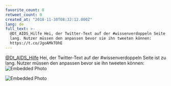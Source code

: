 ```yaml
---
favorite_count: 0
retweet_count: 0
created_at: "2018-11-30T08:32:12.000Z"
lang: de
full_text: >-
  @Dt_AIDS_Hilfe Hei, der Twitter-Text auf der #wissenverdoppeln Seite ist zu
  lang. Nutzer müssen den anpassen bevor sie ihn tweeten können:
  https://t.co/JgoAMkTOhE
---
```


[@Dt_AIDS_Hilfe](https://twitter.com/Dt_AIDS_Hilfe) Hei, der Twitter-Text auf
der #wissenverdoppeln Seite ist zu lang. Nutzer müssen den anpassen bevor sie
ihn tweeten können:
![Embedded Photo](https://twitter-media-coderbyheart.s3.eu-north-1.amazonaws.com/1068422431751249921-DtPMhZmW0AAgZ9V.jpg)

![Embedded Photo](https://twitter-media-coderbyheart.s3.eu-north-1.amazonaws.com/1068422431751249921-DtPMiCTWoAEVD7j.jpg)
